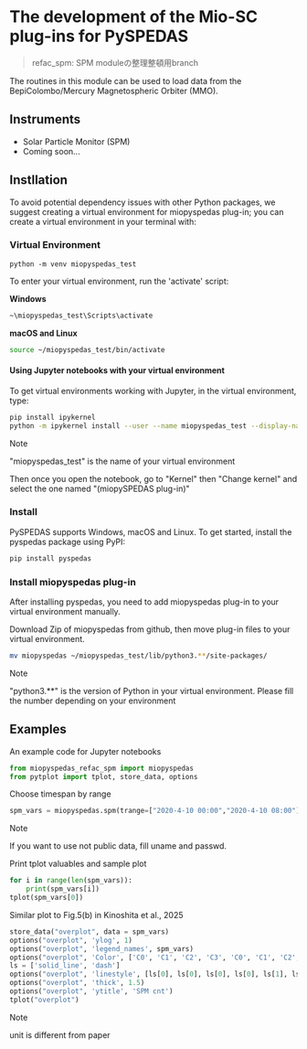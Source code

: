 # The development of the Mio-SC plug-ins for PySPEDAS
> refac_spm: SPM moduleの整理整頓用branch

The routines in this module can be used to load data from the BepiColombo/Mercury Magnetospheric Orbiter (MMO).

## Instruments 
* Solar Particle Monitor (SPM) 
* Coming soon...

## Instllation
To avoid potential dependency issues with other Python packages, we suggest creating a virtual environment for miopyspedas plug-in; you can create a virtual environment in your terminal with:

### Virtual Environment

```
python -m venv miopyspedas_test
```

To enter your virtual environment, run the 'activate' script:

**Windows**
```bash
~\miopyspedas_test\Scripts\activate
```

**macOS and Linux**
```bash
source ~/miopyspedas_test/bin/activate
```

#### Using Jupyter notebooks with your virtual environment
To get virtual environments working with Jupyter, in the virtual environment, type:

```bash
pip install ipykernel
python -m ipykernel install --user --name miopyspedas_test --display-name "(miopySPEDAS plug-in)"
```
> [!NOTE]
>"miopyspedas_test" is the name of your virtual environment

Then once you open the notebook, go to "Kernel" then "Change kernel" and select the one named "(miopySPEDAS plug-in)"

### Install
PySPEDAS supports Windows, macOS and Linux. To get started, install the pyspedas package using PyPI:
```bash
pip install pyspedas
```

### Install miopyspedas plug-in
After installing pyspedas, you need to add miopyspedas plug-in to your virtual environment manually.

Download Zip of miopyspedas from github, then move plug-in files to your virtual environment.
```bash
mv miopyspedas ~/miopyspedas_test/lib/python3.**/site-packages/
```
> [!NOTE]
>"python3.**" is the version of Python in your virtual environment. Please fill the number depending on your environment


## Examples
An example code for Jupyter notebooks 

```python
from miopyspedas_refac_spm import miopyspedas
from pytplot import tplot, store_data, options
```

Choose timespan by range

```python
spm_vars = miopyspedas.spm(trange=["2020-4-10 00:00","2020-4-10 08:00"],level="l2pre")
```
> [!NOTE]
> If you want to use not public data, fill uname and passwd.

Print tplot valuables and sample plot
```python
for i in range(len(spm_vars)):
    print(spm_vars[i])
tplot(spm_vars[0])
```

Similar plot to Fig.5(b) in Kinoshita et al., 2025

```python
store_data("overplot", data = spm_vars)
options("overplot", 'ylog', 1)
options("overplot", 'legend_names', spm_vars)
options("overplot", 'Color', ['C0', 'C1', 'C2', 'C3', 'C0', 'C1', 'C2', 'C3'])
ls = ['solid_line', 'dash']
options("overplot", 'linestyle', [ls[0], ls[0], ls[0], ls[0], ls[1], ls[1], ls[1], ls[1]])
options("overplot", 'thick', 1.5)
options("overplot", 'ytitle', 'SPM cnt')
tplot("overplot")
```

> [!NOTE]
> unit is different from paper







